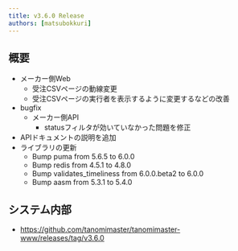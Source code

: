 ```yaml
---
title: v3.6.0 Release
authors: [matsubokkuri]
---
```


<!-- truncate -->

## 概要

- メーカー側Web
  - 受注CSVページの動線変更
  - 受注CSVページの実行者を表示するように変更するなどの改善
- bugfix
  - メーカー側API
    - statusフィルタが効いていなかった問題を修正
- APIドキュメントの説明を追加
- ライブラリの更新
  - Bump puma from 5.6.5 to 6.0.0
  - Bump redis from 4.5.1 to 4.8.0
  - Bump validates_timeliness from 6.0.0.beta2 to 6.0.0
  - Bump aasm from 5.3.1 to 5.4.0

## システム内部

- https://github.com/tanomimaster/tanomimaster-www/releases/tag/v3.6.0
